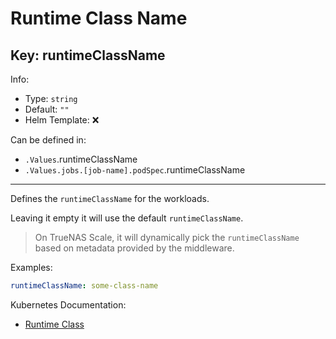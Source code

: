 # Runtime Class Name

## Key: runtimeClassName

Info:

- Type: `string`
- Default: `""`
- Helm Template: ❌

Can be defined in:

- `.Values`.runtimeClassName
- `.Values.jobs.[job-name].podSpec`.runtimeClassName

---

Defines the `runtimeClassName` for the workloads.

Leaving it empty it will use the default `runtimeClassName`.
> On TrueNAS Scale, it will dynamically pick the `runtimeClassName`
> based on metadata provided by the middleware.

Examples:

```yaml
runtimeClassName: some-class-name
```

Kubernetes Documentation:

- [Runtime Class](https://kubernetes.io/docs/concepts/containers/runtime-class/#usage)
